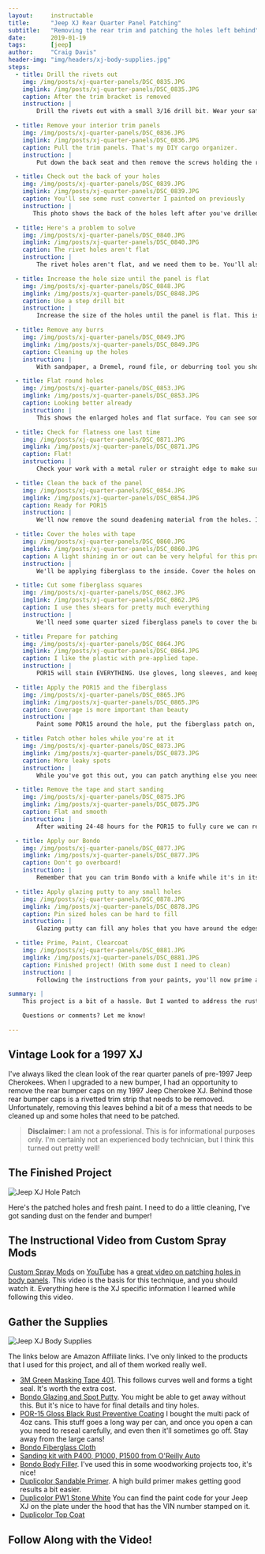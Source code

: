 ```yaml
---
layout:     instructable
title:      "Jeep XJ Rear Quarter Panel Patching"
subtitle:   "Removing the rear trim and patching the holes left behind"
date:       2019-01-19
tags:       [jeep]
author:     "Craig Davis"
header-img: "img/headers/xj-body-supplies.jpg"
steps:
  - title: Drill the rivets out
    img: /img/posts/xj-quarter-panels/DSC_0835.JPG
    imglink: /img/posts/xj-quarter-panels/DSC_0835.JPG
    caption: After the trim bracket is removed
    instruction: |
        Drill the rivets out with a small 3/16 drill bit. Wear your safety glasses and step up in drill bit size until you've got them cut. Once you've done that, the bracket should drop off. You'll see some rust and a general mess.

  - title: Remove your interior trim panels
    img: /img/posts/xj-quarter-panels/DSC_0836.JPG
    imglink: /img/posts/xj-quarter-panels/DSC_0836.JPG
    caption: Pull the trim panels. That's my DIY cargo organizer.
    instruction: |
        Put down the back seat and then remove the screws holding the rear cargo panels. We'll need access to the back of the body panel for the next steps. You won't be able to completely remove these panels as the seat belts pass through them. You can just move both panels out of the way.

  - title: Check out the back of your holes
    img: /img/posts/xj-quarter-panels/DSC_0839.JPG
    imglink: /img/posts/xj-quarter-panels/DSC_0839.JPG
    caption: You'll see some rust converter I painted on previously
    instruction: |
       This photo shows the back of the holes left after you've drilled out the rivets. The back of this panel has some sound deadening material sprayed onto it.

  - title: Here's a problem to solve
    img: /img/posts/xj-quarter-panels/DSC_0840.JPG
    imglink: /img/posts/xj-quarter-panels/DSC_0840.JPG
    caption: The rivet holes aren't flat
    instruction: |
        The rivet holes aren't flat, and we need them to be. You'll also probably find some rust and other cruft in this general area. We could sand these or work them with a hammer and dolly, but instead we're going to drill them out until they are flat.

  - title: Increase the hole size until the panel is flat
    img: /img/posts/xj-quarter-panels/DSC_0848.JPG
    imglink: /img/posts/xj-quarter-panels/DSC_0848.JPG
    caption: Use a step drill bit
    instruction: |
        Increase the size of the holes until the panel is flat. This is easiest to do with a step drill, and as an added bonus it will create a nice shoulder on the hole. You can check the surface with the edge of a metal ruler to see if you've removed the raised area. If your hole starts to get too large, you could work this with a hammer and dolly or even with a flat file. The goal is to get this panel flat.

  - title: Remove any burrs
    img: /img/posts/xj-quarter-panels/DSC_0849.JPG
    imglink: /img/posts/xj-quarter-panels/DSC_0849.JPG
    caption: Cleaning up the holes
    instruction: |
        With sandpaper, a Dremel, round file, or deburring tool you should make sure that the holes are clean and that there aren't any jagged bits inside or out.

  - title: Flat round holes
    img: /img/posts/xj-quarter-panels/DSC_0853.JPG
    imglink: /img/posts/xj-quarter-panels/DSC_0853.JPG
    caption: Looking better already
    instruction: |
        This shows the enlarged holes and flat surface. You can see some of the sound deadening material inside the holes.

  - title: Check for flatness one last time
    img: /img/posts/xj-quarter-panels/DSC_0871.JPG
    imglink: /img/posts/xj-quarter-panels/DSC_0871.JPG
    caption: Flat!
    instruction: |
        Check your work with a metal ruler or straight edge to make sure that you've gotten everything flat. This will greatly reduce the work you have to do later!

  - title: Clean the back of the panel
    img: /img/posts/xj-quarter-panels/DSC_0854.JPG
    imglink: /img/posts/xj-quarter-panels/DSC_0854.JPG
    caption: Ready for POR15
    instruction: |
        We'll now remove the sound deadening material from the holes. In order to reach the panels on the drive side you'll need to remove the vertical bar that reinforces the spare tire mount. I used a Dremel tool with a grinding wheel on it for this step, and then finished with some hand sanding. We need a flat and clean area around the hole for the fiberglass + POR15 to adhere too.

  - title: Cover the holes with tape
    img: /img/posts/xj-quarter-panels/DSC_0860.JPG
    imglink: /img/posts/xj-quarter-panels/DSC_0860.JPG
    caption: A light shining in or out can be very helpful for this project
    instruction: |
        We'll be applying fiberglass to the inside. Cover the holes on the outside so that we don't drip and cause chaos.

  - title: Cut some fiberglass squares
    img: /img/posts/xj-quarter-panels/DSC_0862.JPG
    imglink: /img/posts/xj-quarter-panels/DSC_0862.JPG
    caption: I use thes shears for pretty much everything
    instruction: |
        We'll need some quarter sized fiberglass panels to cover the back of our holes.

  - title: Prepare for patching
    img: /img/posts/xj-quarter-panels/DSC_0864.JPG
    imglink: /img/posts/xj-quarter-panels/DSC_0864.JPG
    caption: I like the plastic with pre-applied tape. 
    instruction: |
        POR15 will stain EVERYTHING. Use gloves, long sleeves, and keep it off anything you don't want black forever. If you do get some on your skin, I've found that rubbing alcohol will remove it as long as you get it before it dries. I applied the POR15 with an acid brush. They are cheap and disposable.

  - title: Apply the POR15 and the fiberglass
    img: /img/posts/xj-quarter-panels/DSC_0865.JPG
    imglink: /img/posts/xj-quarter-panels/DSC_0865.JPG
    caption: Coverage is more important than beauty
    instruction: |
        Paint some POR15 around the hole, put the fiberglass patch on, and then dab more POR15 on top. On the driver side you'll be doing this mostly blind. It's hard to see exactly what you're doing. It can be helpful to shine a bright light at the outside of the Jeep so that it's easier to see the holes from the inside. In this case, I wasn't very worried about being neat and tidy. We just need good coverage. After about 30 minutes you can reapply a second coat and a second piece of fiberglass. Drying time will depend on your location and humidity - you need to add the second layer when the first is still tacky.

  - title: Patch other holes while you're at it
    img: /img/posts/xj-quarter-panels/DSC_0873.JPG
    imglink: /img/posts/xj-quarter-panels/DSC_0873.JPG
    caption: More leaky spots
    instruction: |
        While you've got this out, you can patch anything else you need. I've removed my spare tire mount, and so I've got these two small screw holes on either side of the drain plug that need patching. I've pulled the plug out to make sanding easier. You can patch these holes just like the others.

  - title: Remove the tape and start sanding
    img: /img/posts/xj-quarter-panels/DSC_0875.JPG
    imglink: /img/posts/xj-quarter-panels/DSC_0875.JPG
    caption: Flat and smooth
    instruction: |
        After waiting 24-48 hours for the POR15 to fully cure we can remove the tape and start sanding. Always use a sanding block and start removing any surface rust and other contaminants. For our Bondo, we'll need bare metal around the holes.

  - title: Apply our Bondo
    img: /img/posts/xj-quarter-panels/DSC_0877.JPG
    imglink: /img/posts/xj-quarter-panels/DSC_0877.JPG
    caption: Don't go overboard!
    instruction: |
        Remember that you can trim Bondo with a knife while it's in its plastic stage of curing. This can save you a lot of sanding time.

  - title: Apply glazing putty to any small holes
    img: /img/posts/xj-quarter-panels/DSC_0878.JPG
    imglink: /img/posts/xj-quarter-panels/DSC_0878.JPG
    caption: Pin sized holes can be hard to fill
    instruction: |
        Glazing putty can fill any holes that you have around the edges of the patched holes. You'll need to sand after these steps as well

  - title: Prime, Paint, Clearcoat
    img: /img/posts/xj-quarter-panels/DSC_0881.JPG
    imglink: /img/posts/xj-quarter-panels/DSC_0881.JPG
    caption: Finished project! (With some dust I need to clean)
    instruction: |
        Following the instructions from your paints, you'll now prime and paint. A high quality sandable primer will make it easy to get everything really flat and smooth. After you've sanded and primed you'll be ready for paint and more sanding. You can use a clear coat on top of all of that. If you're going to clear coat, it can be helpful to warm your spray can up in some hot water from your tap. Don't overheat the can, just warm it up! It can be helpful in preventing orange peal. After the top coat has had a week or two to cure, you can do some finish sanding or buffing. During paint application, I masked off most of the Jeep with 401 tape and plastic sheeting. I apply the green tape first, and then add the pre-taped plastic sheeting on top of that. You'll need to be gentle with your paint edges to prevent paint build up along your tape edges.

summary: |
    This project is a bit of a hassle. But I wanted to address the rust and give my little XJ a unique look. I may still cover these quarter panels with more armor once they have some trail damage, but until then this is perfect for me!

    Questions or comments? Let me know!

---
```


## Vintage Look for a 1997 XJ
I've always liked the clean look of the rear quarter panels of pre-1997 Jeep Cherokees. When I upgraded to a new bumper, I had an opportunity to remove the rear bumper caps on my 1997 Jeep Cherokee XJ. Behind those rear bumper caps is a rivetted trim strip that needs to be removed. Unfortunately, removing this leaves behind a bit of a mess that needs to be cleaned up and some holes that need to be patched.


> __Disclaimer:__ I am not a professional. This is for informational purposes only. 
> I'm certainly not an experienced body technician, but I think this turned out pretty well!

## The Finished Project

![Jeep XJ Hole Patch](/img/posts/xj-quarter-panels/DSC_0881.JPG)

Here's the patched holes and fresh paint. I need to do a little cleaning, I've got sanding dust on the fender and bumper!


## The Instructional Video from Custom Spray Mods

[Custom Spray Mods](https://www.youtube.com/channel/UCdCViyboSXSfns8wtFx3_1g) on [YouTube](https://www.youtube.com) has a [great video on patching holes in body panels](https://www.youtube.com/watch?v=TuwfM7KALoc). This video is the basis for this technique, and you should watch it. Everything here is the XJ specific information I learned while following this video.


## Gather the Supplies

![Jeep XJ Body Supplies](/img/posts/xj-quarter-panels/DSC_0856.JPG)

The links below are Amazon Affiliate links. I've only linked to the products that I used for this project, and all of them worked really well.

* [3M Green Masking Tape 401](https://amzn.to/2U0yOld). This follows curves well and forms a tight seal. It's worth the extra cost.
* [Bondo Glazing and Spot Putty](https://amzn.to/2W4eIbG). You might be able to get away without this. But it's nice to have for final details and tiny holes.
* [POR-15 Gloss Black Rust Preventive Coating](https://amzn.to/2FDwBZA) I bought the multi pack of 4oz cans. This stuff goes a long way per can, and once you open a can you need to reseal carefully, and even then it'll sometimes go off. Stay away from the large cans!
* [Bondo Fiberglass Cloth](https://amzn.to/2DmvhZ6)
* [Sanding kit with P400, P1000, P1500 from O'Reilly Auto](https://www.oreillyauto.com/detail/b/masterpro-refinishing-4363/paint---body-repair-16614/abrasive-accessories-25121/abrasive-accessories-25199/abrasive-hand-sanding-pads---blocks-25285/768021e4e77f/masterpro-refinishing-p400-p1000-p1500-grit-sanding-kit/41300/4511182?pos=6)
* [Bondo Body Filler](https://amzn.to/2VZG4zD). I've used this in some woodworking projects too, it's nice!
* [Duplicolor Sandable Primer](https://amzn.to/2DkySXh). A high build primer makes getting good results a bit easier.
* [Duplicolor PW1 Stone White](https://amzn.to/2T4dJGe) You can find the paint code for your Jeep XJ on the plate under the hood that has the VIN number stamped on it.
* [Duplicolor Top Coat](https://amzn.to/2DmJvZS)

## Follow Along with the Video!

